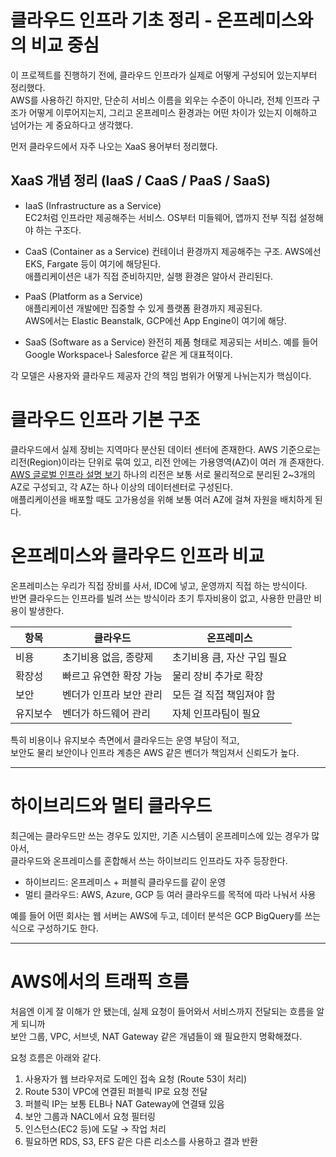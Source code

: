 # 클라우드 인프라 기초 정리 - 온프레미스와의 비교 중심

이 프로젝트를 진행하기 전에, 클라우드 인프라가 실제로 어떻게 구성되어 있는지부터 정리했다.  
AWS를 사용하긴 하지만, 단순히 서비스 이름을 외우는 수준이 아니라, 전체 인프라 구조가 어떻게 이루어지는지, 그리고 온프레미스 환경과는 어떤 차이가 있는지 이해하고 넘어가는 게 중요하다고 생각했다.

먼저 클라우드에서 자주 나오는 XaaS 용어부터 정리했다.



## XaaS 개념 정리 (IaaS / CaaS / PaaS / SaaS)

- IaaS (Infrastructure as a Service)  
  EC2처럼 인프라만 제공해주는 서비스. OS부터 미들웨어, 앱까지 전부 직접 설정해야 하는 구조다.

- CaaS (Container as a Service) 
  컨테이너 환경까지 제공해주는 구조. AWS에선 EKS, Fargate 등이 여기에 해당된다.  
  애플리케이션은 내가 직접 준비하지만, 실행 환경은 알아서 관리된다.

- PaaS (Platform as a Service)  
  애플리케이션 개발에만 집중할 수 있게 플랫폼 환경까지 제공된다.  
  AWS에서는 Elastic Beanstalk, GCP에선 App Engine이 여기에 해당.

- SaaS (Software as a Service) 
  완전히 제품 형태로 제공되는 서비스. 예를 들어 Google Workspace나 Salesforce 같은 게 대표적이다.

각 모델은 사용자와 클라우드 제공자 간의 책임 범위가 어떻게 나뉘는지가 핵심이다.



# 클라우드 인프라 기본 구조

클라우드에서 실제 장비는 지역마다 분산된 데이터 센터에 존재한다. AWS 기준으로는 리전(Region)이라는 단위로 묶여 있고, 리전 안에는 가용영역(AZ)이 여러 개 존재한다.  
[AWS 글로벌 인프라 설명 보기](https://aws.amazon.com/ko/about-aws/global-infrastructure/regions_az/)
하나의 리전은 보통 서로 물리적으로 분리된 2~3개의 AZ로 구성되고, 각 AZ는 하나 이상의 데이터센터로 구성된다.  
애플리케이션을 배포할 때도 고가용성을 위해 보통 여러 AZ에 걸쳐 자원을 배치하게 된다.


# 온프레미스와 클라우드 인프라 비교

온프레미스는 우리가 직접 장비를 사서, IDC에 넣고, 운영까지 직접 하는 방식이다.  
반면 클라우드는 인프라를 빌려 쓰는 방식이라 초기 투자비용이 없고, 사용한 만큼만 비용이 발생한다.

| 항목 | 클라우드 | 온프레미스 |
|------|----------|------------|
| 비용 | 초기비용 없음, 종량제 | 초기비용 큼, 자산 구입 필요 |
| 확장성 | 빠르고 유연한 확장 가능 | 물리 장비 추가로 확장 |
| 보안 | 벤더가 인프라 보안 관리 | 모든 걸 직접 책임져야 함 |
| 유지보수 | 벤더가 하드웨어 관리 | 자체 인프라팀이 필요 |

특히 비용이나 유지보수 측면에서 클라우드는 운영 부담이 적고,  
보안도 물리 보안이나 인프라 계층은 AWS 같은 벤더가 책임져서 신뢰도가 높다.

---

# 하이브리드와 멀티 클라우드

최근에는 클라우드만 쓰는 경우도 있지만, 기존 시스템이 온프레미스에 있는 경우가 많아서,  
클라우드와 온프레미스를 혼합해서 쓰는 하이브리드 인프라도 자주 등장한다.

- 하이브리드: 온프레미스 + 퍼블릭 클라우드를 같이 운영  
- 멀티 클라우드: AWS, Azure, GCP 등 여러 클라우드를 목적에 따라 나눠서 사용

예를 들어 어떤 회사는 웹 서버는 AWS에 두고, 데이터 분석은 GCP BigQuery를 쓰는 식으로 구성하기도 한다.

---

# AWS에서의 트래픽 흐름

처음엔 이게 잘 이해가 안 됐는데, 실제 요청이 들어와서 서비스까지 전달되는 흐름을 알게 되니까  
보안 그룹, VPC, 서브넷, NAT Gateway 같은 개념들이 왜 필요한지 명확해졌다.

요청 흐름은 아래와 같다.

1. 사용자가 웹 브라우저로 도메인 접속 요청 (Route 53이 처리)
2. Route 53이 VPC에 연결된 퍼블릭 IP로 요청 전달
3. 퍼블릭 IP는 보통 ELB나 NAT Gateway에 연결돼 있음
4. 보안 그룹과 NACL에서 요청 필터링
5. 인스턴스(EC2 등)에 도달 → 작업 처리
6. 필요하면 RDS, S3, EFS 같은 다른 리소스를 사용하고 결과 반환




